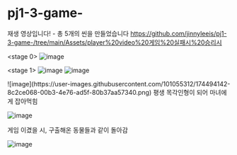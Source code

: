 # pj1-3-game-

재생 영상입니다! - 총 5개의 씬을 만들었습니다
https://github.com/jinnyleeis/pj1-3-game-/tree/main/Assets/player%20video%20게임%20실패시%20승리시

<stage 0>
![image](https://user-images.githubusercontent.com/101055312/174493997-5b05007a-a79c-49f0-b1b6-6ca830270282.png)

<stage 1>
![image](https://user-images.githubusercontent.com/101055312/174494049-7f981a6f-1a2b-4dee-a280-57a6ec319cb1.png)
![image](https://user-images.githubusercontent.com/101055312/174494090-aeb00861-69f0-487c-a6d4-f8de3eee03e8.png)

<boss stage>
  ![image](https://user-images.githubusercontent.com/101055312/174494142-8c2ce068-00b3-4e76-ad5f-80b37aa57340.png)
  
 <game loose> 
  평생 목각인형이 되어 마녀에게 잡아먹힘
   
 ![image](https://user-images.githubusercontent.com/101055312/174494119-42efd28d-ff36-4770-949a-511e83ed24fb.png)
   
   
 <game win> 
  게임 이겼을 시, 구출해온 동물들과 같이 돌아감
   
  ![image](https://user-images.githubusercontent.com/101055312/174494168-215c3aaf-5269-4eba-a2f9-a4ddc7daa8aa.png)



